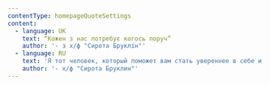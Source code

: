 ```yaml
---
contentType: homepageQuoteSettings
content:
  - language: UK
    text: “Кожен з нас потребує когось поруч”
    author: '- з х/ф "Сирота Бруклін"'
  - language: RU
    text: 'Я тот человек, который поможет вам стать увереннее в себе и полюбить себя.'
    author: '- х/ф "Сирота Бруклин"'
---
```


